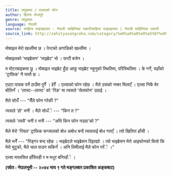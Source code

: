 ```yaml
---
title: लघुकथा / एल्साको फोन
author: हिरण्य भोजपुरे
genre: लघुकथा
language: नेपाली
source: साहित्य सङ्ग्रहालय - नेपाली साहित्यिक भकारीसाहित्य सङ्ग्रहालय | नेपाली साहित्यिक भकारी
source_link: http://sahityasangraha.com/category/%e0%a4%a8%e0%a5%87%e0%a4%aa%e0%a4%be%e0%a4%b2%e0%a5%80-%e0%a4%97%e0%a4%a6%e0%a5%8d%e0%a4%af/%e0%a4%b2%e0%a4%98%e0%a5%81%e0%a4%95%e0%a4%a5%e0%a4%be/
---
```


मोबाइल मेरो खल्तीमा छ । पेन्टको अगाडिको खल्तीमा ।

मोबाइलको 'भाइब्रेसन' 'भाइब्रेट' भो । घन्टी बजेन ।

म मोटरबाइकमा छु । मोबाइल भाइब्रेट हुँदा आफू भाइब्रेट नहुनुको स्थितिमा, परिस्थितिमा । के गर्ने, यहाँको 'ट्राफिक' नै यस्तै छ ।

एउटा पायक पर्ने ठाउँमा पुगेँ । हेरेँ । एल्साको फोन रहेछ । मैले उसको नम्बर मिलाएँ । एल्सा निकै बेर बोलिनँ । 'लास्ट--लास्ट' को 'रिङ' मा त्यसले 'सेलफोन' उठाई ।

मैले सोधेँ --- "तैँले फोन गरेकी ?"

त्यसले 'हो' भनी । मैले सोधँे --- "किन त ?"

त्यसले 'त्यसै' भनी र भनी --- "अघि किन फोन नउठा'को ?"

मैले मेरो 'रियल' ट्राफिक सन्जालको बोध अबोध बन्दै त्यसलाई बोध गराएँ । त्यो खितित्त हाँसी ।

मैले भनेँ --- "रिङ्गर बन्द रहेछ । भाइब्रेटले भाइब्रेसन दिइरह्यो । त्यो भाइब्रेसन मेरो आइफोनको थियो कि मेरो मुटुको, मैले चाल पाउन सकिनँ । अनि तिमीलाई मैले फोन गरँे ।"

एल्सा मस्तसित हाँसिरही र म मधुर बनिरहँे ।

**(स्रोत : नेपालभूमी -- २०७४ माघ ९ गते मङ्गलबार प्रकाशित अङ्कबाट)**

